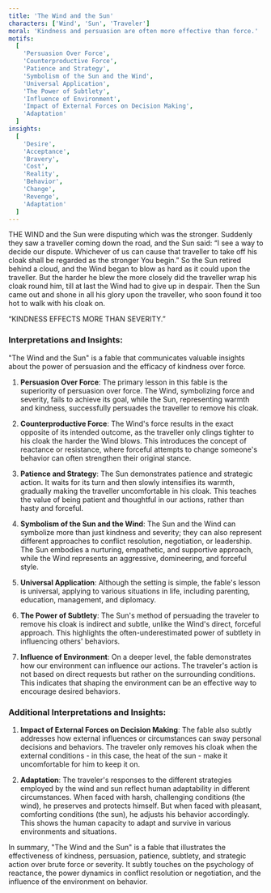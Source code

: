 ```yaml
---
title: 'The Wind and the Sun'
characters: ['Wind', 'Sun', 'Traveler']
moral: 'Kindness and persuasion are often more effective than force.'
motifs:
  [
    'Persuasion Over Force',
    'Counterproductive Force',
    'Patience and Strategy',
    'Symbolism of the Sun and the Wind',
    'Universal Application',
    'The Power of Subtlety',
    'Influence of Environment',
    'Impact of External Forces on Decision Making',
    'Adaptation'
  ]
insights:
  [
    'Desire',
    'Acceptance',
    'Bravery',
    'Cost',
    'Reality',
    'Behavior',
    'Change',
    'Revenge',
    'Adaptation'
  ]
---
```


THE WIND and the Sun were disputing which was the stronger. Suddenly they saw a traveller coming down the road, and the Sun said: “I see a way to decide our dispute. Whichever of us can cause that traveller to take off his cloak shall be regarded as the stronger You begin.” So the Sun retired behind a cloud, and the Wind began to blow as hard as it could upon the traveller. But the harder he blew the more closely did the traveller wrap his cloak round him, till at last the Wind had to give up in despair. Then the Sun came out and shone in all his glory upon the traveller, who soon found it too hot to walk with his cloak on.

“KINDNESS EFFECTS MORE THAN SEVERITY.”

### Interpretations and Insights:

"The Wind and the Sun" is a fable that communicates valuable insights about the power of persuasion and the efficacy of kindness over force.

1. **Persuasion Over Force**: The primary lesson in this fable is the superiority of persuasion over force. The Wind, symbolizing force and severity, fails to achieve its goal, while the Sun, representing warmth and kindness, successfully persuades the traveller to remove his cloak.

2. **Counterproductive Force**: The Wind's force results in the exact opposite of its intended outcome, as the traveller only clings tighter to his cloak the harder the Wind blows. This introduces the concept of reactance or resistance, where forceful attempts to change someone's behavior can often strengthen their original stance.

3. **Patience and Strategy**: The Sun demonstrates patience and strategic action. It waits for its turn and then slowly intensifies its warmth, gradually making the traveller uncomfortable in his cloak. This teaches the value of being patient and thoughtful in our actions, rather than hasty and forceful.

4. **Symbolism of the Sun and the Wind**: The Sun and the Wind can symbolize more than just kindness and severity; they can also represent different approaches to conflict resolution, negotiation, or leadership. The Sun embodies a nurturing, empathetic, and supportive approach, while the Wind represents an aggressive, domineering, and forceful style.

5. **Universal Application**: Although the setting is simple, the fable's lesson is universal, applying to various situations in life, including parenting, education, management, and diplomacy.

6. **The Power of Subtlety**: The Sun's method of persuading the traveler to remove his cloak is indirect and subtle, unlike the Wind's direct, forceful approach. This highlights the often-underestimated power of subtlety in influencing others' behaviors.

7. **Influence of Environment**: On a deeper level, the fable demonstrates how our environment can influence our actions. The traveler's action is not based on direct requests but rather on the surrounding conditions. This indicates that shaping the environment can be an effective way to encourage desired behaviors.

### Additional Interpretations and Insights:

1. **Impact of External Forces on Decision Making**: The fable also subtly addresses how external influences or circumstances can sway personal decisions and behaviors. The traveler only removes his cloak when the external conditions - in this case, the heat of the sun - make it uncomfortable for him to keep it on.

2. **Adaptation**: The traveler's responses to the different strategies employed by the wind and sun reflect human adaptability in different circumstances. When faced with harsh, challenging conditions (the wind), he preserves and protects himself. But when faced with pleasant, comforting conditions (the sun), he adjusts his behavior accordingly. This shows the human capacity to adapt and survive in various environments and situations.

In summary, "The Wind and the Sun" is a fable that illustrates the effectiveness of kindness, persuasion, patience, subtlety, and strategic action over brute force or severity. It subtly touches on the psychology of reactance, the power dynamics in conflict resolution or negotiation, and the influence of the environment on behavior.

